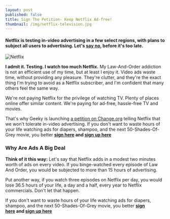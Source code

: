 ```yaml
---
layout: post
published: false
title: Sign The Petition- Keep Netflix Ad-free!
thumbnail: /img/netflix-television.jpg
---
```


#### Netflix is testing in-video advertising in a few select regions, with plans to subject all users to advertising. Let's [say no](https://www.change.org/p/netflix-say-no-to-commercials), before it's too late.

![Netflix]({{site.baseurl}}/img/netflix-television.jpg)

**I admit it. Testing. I watch too much Netflix.** My Law-And-Order addiction is not an efficient use of my time, but at least I enjoy it. Video ads waste time, without providing any pleasure. They're clutter, and they're the exact thing I'm trying to avoid as a Netflix subscriber, and I'm confident that many others feel the same way.

We're not paying Netflix for the privilege of watching TV. Plenty of places online offer similar content. We're paying for ad-free, hassle-free TV and movies.

That's why Geeky is launching [a petition on Change.org](https://www.change.org/p/netflix-say-no-to-commercials) telling Netflix that we won't tolerate in-video advertising. If you don't want to waste hours of your life watching ads for diapers, shampoo, and the next 50-Shades-Of-Grey movie, you better **[sign here](https://www.change.org/p/netflix-say-no-to-commercials) and [sign up here](https://sitver.typeform.com/to/qYoZrT)**

### Why Are Ads A Big Deal

**Think of it this way:** Let's say that Netflix adds in a modest two minutes worth of ads on every video. If you binge-watched every episode of Law And Order, you would be subjected to more than 15 hours of advertising.

Put another way, if you watch three episodes on Netflix per day, you would lose 36.5 hours of your life, a day and a half, every year to Netflix commercials. Don't let that happen.

If you don't want to waste hours of your life watching ads for diapers, shampoo, and the next 50-Shades-Of-Grey movie, you better **[sign here](https://www.change.org/p/netflix-say-no-to-commercials) and [sign up here](https://sitver.typeform.com/to/qYoZrT)**
